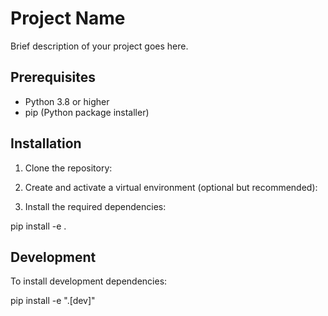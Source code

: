 # Project Name

Brief description of your project goes here.

## Prerequisites

- Python 3.8 or higher
- pip (Python package installer)

## Installation

1. Clone the repository:


2. Create and activate a virtual environment (optional but recommended):


3. Install the required dependencies:

pip install -e .


## Development

To install development dependencies:

pip install -e ".[dev]"